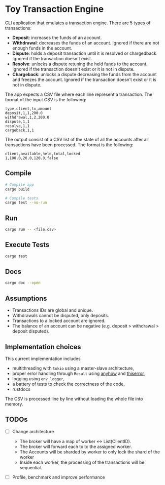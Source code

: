 # Toy Transaction Engine

CLI application that emulates a transaction engine. There are 5 types of transactions:

* **Deposit**: increases the funds of an account.
* **Withdrawal**: decreases the funds of an account. Ignored if there are not enough funds in the account.
* **Dispute**: holds a deposit transaction until it is resolved or chargedback. Ignored if the transaction doesn't exist.
* **Resolve**: unlocks a dispute retuning the held funds to the account. Ignored if the transaction doesn't exist or it is not in dispute.
* **Chargeback**: unlocks a dispute decreasing the funds from the account and freezes the account. Ignored if the transaction doesn't exist or it is not in dispute.

The app expects a CSV file where each line represent a transaction.
The format of the input CSV is the following:

```
type,client,tx,amount
deposit,1,1,200.0
withdrawal,1,2,200.0
dispute,1,1
resolve,1,1
cargeback,1,1
```

The output consist of a CSV list of the state of all the accounts after all transactions have been processed.
The format is the following:

```
client,available,held,total,locked
1,100.0,20.0,120.0,false
```

## Compile

```sh
# Compile app
cargo build

# Compile tests
cargo test --no-run
```

## Run 

```sh
cargo run -- <file.csv>
```

## Execute Tests

```sh
cargo test
```

## Docs

```sh
cargo doc --open
```

## Assumptions

* Transactions IDs are global and unique.
* Withdrawals cannot be disputed, only deposits.
* Transactions to a locked account are ignored.
* The balance of an account can be negative (e.g. deposit > withdrawal > deposit disputed).

## Implementation choices

This current implementation includes
- multithreading with `tokio` using a master-slave architecture,
- proper error handling through `Result` using [anyhow](https://docs.rs/anyhow/latest/anyhow/) and [thiserror](https://docs.rs/thiserror/latest/thiserror/),
- logging using `env_logger`,
- a battery of tests to check the correctness of the code,
- rustdocs

The CSV is processed line by line without loading the whole file into memory.

## TODOs

- [ ] Change architecture
  - The broker will have a map of worker <-> List(ClientID).
  - The broker will forward each tx to the assigned worker.
  - The Accounts will be sharded by worker to only lock the shard of the worker
  - Inside each worker, the processing of the transactions will be sequential.

- [ ] Profile, benchmark and improve performance
